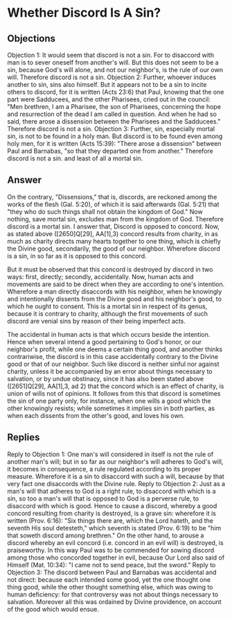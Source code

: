 # Whether Discord Is A Sin?
## Objections
Objection 1: It would seem that discord is not a sin. For to disaccord with man is to sever oneself from another's will. But this does not seem to be a sin, because God's will alone, and not our neighbor's, is the rule of our own will. Therefore discord is not a sin.
Objection 2: Further, whoever induces another to sin, sins also himself. But it appears not to be a sin to incite others to discord, for it is written (Acts 23:6) that Paul, knowing that the one part were Sadducees, and the other Pharisees, cried out in the council: "Men brethren, I am a Pharisee, the son of Pharisees, concerning the hope and resurrection of the dead I am called in question. And when he had so said, there arose a dissension between the Pharisees and the Sadducees." Therefore discord is not a sin.
Objection 3: Further, sin, especially mortal sin, is not to be found in a holy man. But discord is to be found even among holy men, for it is written (Acts 15:39): "There arose a dissension" between Paul and Barnabas, "so that they departed one from another." Therefore discord is not a sin. and least of all a mortal sin.
## Answer
On the contrary, "Dissensions," that is, discords, are reckoned among the works of the flesh (Gal. 5:20), of which it is said afterwards (Gal. 5:21) that "they who do such things shall not obtain the kingdom of God." Now nothing, save mortal sin, excludes man from the kingdom of God. Therefore discord is a mortal sin.
I answer that, Discord is opposed to concord. Now, as stated above ([2650]Q[29], AA[1],3) concord results from charity, in as much as charity directs many hearts together to one thing, which is chiefly the Divine good, secondarily, the good of our neighbor. Wherefore discord is a sin, in so far as it is opposed to this concord.

But it must be observed that this concord is destroyed by discord in two ways: first, directly; secondly, accidentally. Now, human acts and movements are said to be direct when they are according to one's intention. Wherefore a man directly disaccords with his neighbor, when he knowingly and intentionally dissents from the Divine good and his neighbor's good, to which he ought to consent. This is a mortal sin in respect of its genus, because it is contrary to charity, although the first movements of such discord are venial sins by reason of their being imperfect acts.

The accidental in human acts is that which occurs beside the intention. Hence when several intend a good pertaining to God's honor, or our neighbor's profit, while one deems a certain thing good, and another thinks contrariwise, the discord is in this case accidentally contrary to the Divine good or that of our neighbor. Such like discord is neither sinful nor against charity, unless it be accompanied by an error about things necessary to salvation, or by undue obstinacy, since it has also been stated above ([2651]Q[29], AA[1],3, ad 2) that the concord which is an effect of charity, is union of wills not of opinions. It follows from this that discord is sometimes the sin of one party only, for instance, when one wills a good which the other knowingly resists; while sometimes it implies sin in both parties, as when each dissents from the other's good, and loves his own.
## Replies
Reply to Objection 1: One man's will considered in itself is not the rule of another man's will; but in so far as our neighbor's will adheres to God's will, it becomes in consequence, a rule regulated according to its proper measure. Wherefore it is a sin to disaccord with such a will, because by that very fact one disaccords with the Divine rule.
Reply to Objection 2: Just as a man's will that adheres to God is a right rule, to disaccord with which is a sin, so too a man's will that is opposed to God is a perverse rule, to disaccord with which is good. Hence to cause a discord, whereby a good concord resulting from charity is destroyed, is a grave sin: wherefore it is written (Prov. 6:16): "Six things there are, which the Lord hateth, and the seventh His soul detesteth," which seventh is stated (Prov. 6:19) to be "him that soweth discord among brethren." On the other hand, to arouse a discord whereby an evil concord (i.e. concord in an evil will) is destroyed, is praiseworthy. In this way Paul was to be commended for sowing discord among those who concorded together in evil, because Our Lord also said of Himself (Mat. 10:34): "I came not to send peace, but the sword."
Reply to Objection 3: The discord between Paul and Barnabas was accidental and not direct: because each intended some good, yet the one thought one thing good, while the other thought something else, which was owing to human deficiency: for that controversy was not about things necessary to salvation. Moreover all this was ordained by Divine providence, on account of the good which would ensue.